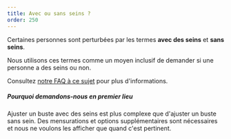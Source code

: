 ```yaml
---
title: Avec ou sans seins ?
order: 250
---
```


Certaines personnes sont perturbées par les termes **avec des seins** et **sans seins**.

Nous utilisons ces termes comme un moyen inclusif de demander si une personne a des seins ou non.

<Tip>

Consultez [notre FAQ à ce sujet](/docs/faq/breasts/) pour plus d'informations.

</Tip>

<Note>

##### Pourquoi demandons-nous en premier lieu

Ajuster un buste avec des seins est plus complexe que d'ajuster un buste sans sein. 
Des mensurations et options supplémentaires sont nécessaires et nous ne voulons les afficher que quand c'est pertinent.

</Note>
